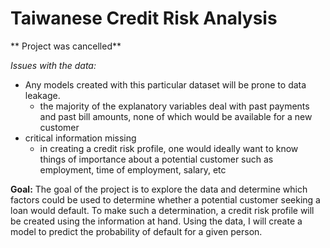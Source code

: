# Taiwanese Credit Risk Analysis

** Project was cancelled**

*Issues with the data:*
- Any models created with this particular dataset will be prone to data leakage.
  - the majority of the explanatory variables deal with past payments and past bill amounts, none of which would be available for a new customer
- critical information missing
  - in creating a credit risk profile, one would ideally want to know things of importance about a potential customer such as employment, time of employment, salary, etc


**Goal:** The goal of the project is to explore the data and determine which factors could be used to determine whether a potential customer seeking a loan would default. To make such a determination, a credit risk profile will be created using the information at hand. Using the data, I will create a model to predict the probability of default for a given person.
